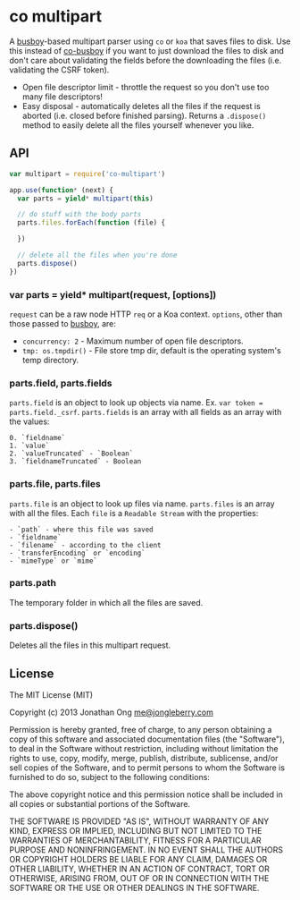 # co multipart

A [busboy](http://github.com/mscdex/busboy)-based multipart parser using `co` or `koa` that saves files to disk.
Use this instead of [co-busboy](https://github.com/cojs/busboy) if you want to just download the files to disk and don't care about validating the fields before the downloading the files (i.e. validating the CSRF token).

- Open file descriptor limit - throttle the request so you don't use too many file descriptors!
- Easy disposal - automatically deletes all the files if the request is aborted (i.e. closed before finished parsing).
  Returns a `.dispose()` method to easily delete all the files yourself whenever you like.

## API

```js
var multipart = require('co-multipart')

app.use(function* (next) {
  var parts = yield* multipart(this)

  // do stuff with the body parts
  parts.files.forEach(function (file) {

  })

  // delete all the files when you're done
  parts.dispose()
})
```

### var parts = yield* multipart(request, [options])

`request` can be a raw node HTTP `req` or a Koa context.
`options`, other than those passed to [busboy](https://github.com/mscdex/busboy#busboy-methods), are:

- `concurrency: 2` - Maximum number of open file descriptors.
- `tmp: os.tmpdir()` - File store tmp dir, default is the operating system's temp directory.

### parts.field, parts.fields

`parts.field` is an object to look up objects via name.
Ex. `var token = parts.field._csrf`.
`parts.fields` is an array with all fields as an array with the values:

    0. `fieldname`
    1. `value`
    2. `valueTruncated` - `Boolean`
    3. `fieldnameTruncated` - Boolean

### parts.file, parts.files

`parts.file` is an object to look up files via name.
`parts.files` is an array with all the files.
Each `file` is a `Readable Stream` with the properties:

    - `path` - where this file was saved
    - `fieldname`
    - `filename` - according to the client
    - `transferEncoding` or `encoding`
    - `mimeType` or `mime`

### parts.path

The temporary folder in which all the files are saved.

### parts.dispose()

Deletes all the files in this multipart request.

## License

The MIT License (MIT)

Copyright (c) 2013 Jonathan Ong me@jongleberry.com

Permission is hereby granted, free of charge, to any person obtaining a copy
of this software and associated documentation files (the "Software"), to deal
in the Software without restriction, including without limitation the rights
to use, copy, modify, merge, publish, distribute, sublicense, and/or sell
copies of the Software, and to permit persons to whom the Software is
furnished to do so, subject to the following conditions:

The above copyright notice and this permission notice shall be included in
all copies or substantial portions of the Software.

THE SOFTWARE IS PROVIDED "AS IS", WITHOUT WARRANTY OF ANY KIND, EXPRESS OR
IMPLIED, INCLUDING BUT NOT LIMITED TO THE WARRANTIES OF MERCHANTABILITY,
FITNESS FOR A PARTICULAR PURPOSE AND NONINFRINGEMENT. IN NO EVENT SHALL THE
AUTHORS OR COPYRIGHT HOLDERS BE LIABLE FOR ANY CLAIM, DAMAGES OR OTHER
LIABILITY, WHETHER IN AN ACTION OF CONTRACT, TORT OR OTHERWISE, ARISING FROM,
OUT OF OR IN CONNECTION WITH THE SOFTWARE OR THE USE OR OTHER DEALINGS IN
THE SOFTWARE.
